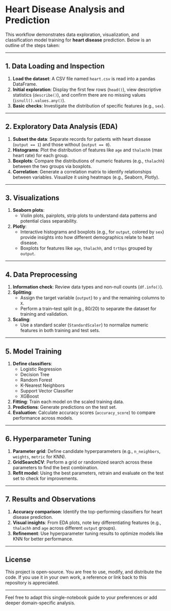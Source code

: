 # Heart Disease Analysis and Prediction

This workflow demonstrates data exploration, visualization, and classification model training for **heart disease** prediction. Below is an outline of the steps taken:

---

## 1. Data Loading and Inspection
1. **Load the dataset**: A CSV file named `heart.csv` is read into a pandas DataFrame.  
2. **Initial exploration**: Display the first few rows (`head()`), view descriptive statistics (`describe()`), and confirm there are no missing values (`isnull().values.any()`).
3. **Basic checks**: Investigate the distribution of specific features (e.g., `sex`).

---

## 2. Exploratory Data Analysis (EDA)
1. **Subset the data**: Separate records for patients with heart disease (`output == 1`) and those without (`output == 0`).
2. **Histograms**: Plot the distribution of features like `age` and `thalachh` (max heart rate) for each group.
3. **Boxplots**: Compare the distributions of numeric features (e.g., `thalachh`) between the two groups via boxplots.
4. **Correlation**: Generate a correlation matrix to identify relationships between variables. Visualize it using heatmaps (e.g., Seaborn, Plotly).

---

## 3. Visualizations
1. **Seaborn plots**: 
   - Violin plots, pairplots, strip plots to understand data patterns and potential class separability.  
2. **Plotly**:
   - Interactive histograms and boxplots (e.g., for `output`, colored by `sex`) provide insights into how different demographics relate to heart disease.
   - Boxplots for features like `age`, `thalachh`, and `trtbps` grouped by `output`.

---

## 4. Data Preprocessing
1. **Information check**: Review data types and non-null counts (`df.info()`).
2. **Splitting**:
   - Assign the target variable (`output`) to `y` and the remaining columns to `X`.
   - Perform a train–test split (e.g., 80/20) to separate the dataset for training and validation.
3. **Scaling**:
   - Use a standard scaler (`StandardScaler`) to normalize numeric features in both training and test sets.

---

## 5. Model Training
1. **Define classifiers**:
   - Logistic Regression  
   - Decision Tree  
   - Random Forest  
   - K-Nearest Neighbors  
   - Support Vector Classifier  
   - XGBoost  
2. **Fitting**: Train each model on the scaled training data.
3. **Predictions**: Generate predictions on the test set.
4. **Evaluation**: Calculate accuracy scores (`accuracy_score`) to compare performance across models.

---

## 6. Hyperparameter Tuning
1. **Parameter grid**: Define candidate hyperparameters (e.g., `n_neighbors`, `weights`, `metric` for KNN).
2. **GridSearchCV**: Perform a grid or randomized search across these parameters to find the best combination.
3. **Refit model**: Using the best parameters, retrain and evaluate on the test set to check for improvements.

---

## 7. Results and Observations
1. **Accuracy comparison**: Identify the top-performing classifiers for heart disease prediction.
2. **Visual insights**: From EDA plots, note key differentiating features (e.g., `thalachh` and `age` across different `output` groups).
3. **Refinement**: Use hyperparameter tuning results to optimize models like KNN for better performance.

---

## License
This project is open-source. You are free to use, modify, and distribute the code. If you use it in your own work, a reference or link back to this repository is appreciated.

---

Feel free to adapt this single-notebook guide to your preferences or add deeper domain-specific analysis.
